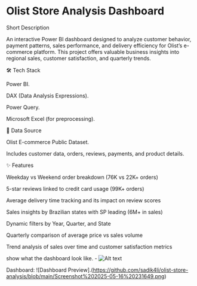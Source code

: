 # Olist Store Analysis Dashboard

 Short Description
 
An interactive Power BI dashboard designed to analyze customer behavior, payment patterns, sales performance, and delivery efficiency for Olist’s e-commerce platform. This project offers valuable business insights into regional sales, customer satisfaction, and quarterly trends.

🛠 Tech Stack

Power BI.

DAX (Data Analysis Expressions).

Power Query.

Microsoft Excel (for preprocessing).

📂 Data Source

Olist E-commerce Public Dataset.

Includes customer data, orders, reviews, payments, and product details.

✨ Features

Weekday vs Weekend order breakdown (76K vs 22K+ orders)

5-star reviews linked to credit card usage (99K+ orders)

Average delivery time tracking and its impact on review scores

Sales insights by Brazilian states with SP leading (6M+ in sales)

Dynamic filters by Year, Quarter, and State

Quarterly comparison of average price vs sales volume

Trend analysis of sales over time and customer satisfaction metrics

show what the dashboard look like. - ![Alt text](https://github.com/username/repo/assets/image.png)

Dashboard: ![Dashboard Preview].(https://github.com/sadik4li/olist-store-analysis/blob/main/Screenshot%202025-05-16%20231649.png)

